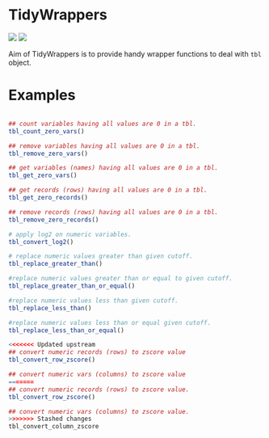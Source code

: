 
<!-- README.md is generated from README.Rmd. Please edit that file -->

# TidyWrappers

<!-- badges: start -->

[![](https://img.shields.io/badge/devel%20version-0.0.0.9000-blue.svg)](https://github.com/cparsania/tidywrappers)
[![](https://img.shields.io/badge/lifecycle-experimental-orange.svg)](https://www.tidyverse.org/lifecycle/#experimental)

<!-- badges: end -->

Aim of TidyWrappers is to provide handy wrapper functions to deal with
`tbl` object.

# Examples

``` r

## count variables having all values are 0 in a tbl. 
tbl_count_zero_vars()

## remove variables having all values are 0 in a tbl.
tbl_remove_zero_vars()

## get variables (names) having all values are 0 in a tbl.
tbl_get_zero_vars()

## get records (rows) having all values are 0 in a tbl.
tbl_get_zero_records()

## remove records (rows) having all values are 0 in a tbl.
tbl_remove_zero_records()

# apply log2 on numeric variables.
tbl_convert_log2()

# replace numeric values greater than given cutoff.
tbl_replace_greater_than()

#replace numeric values greater than or equal to given cutoff.
tbl_replace_greater_than_or_equal()

#replace numeric values less than given cutoff.
tbl_replace_less_than()

#replace numeric values less than or equal given cutoff.
tbl_replace_less_than_or_equal()

<<<<<<< Updated upstream
## convert numeric records (rows) to zscore value 
tbl_convert_row_zscore()

## convert numeric vars (columns) to zscore value 
=======
## convert numeric records (rows) to zscore value. 
tbl_convert_row_zscore()

## convert numeric vars (columns) to zscore value.
>>>>>>> Stashed changes
tbl_convert_column_zscore
```
